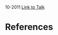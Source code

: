 

10-2011
[Link to Talk](https://www.churchofjesuschrist.org/study/general-conference/2011/10/relief-society-session?lang=eng)



# References
